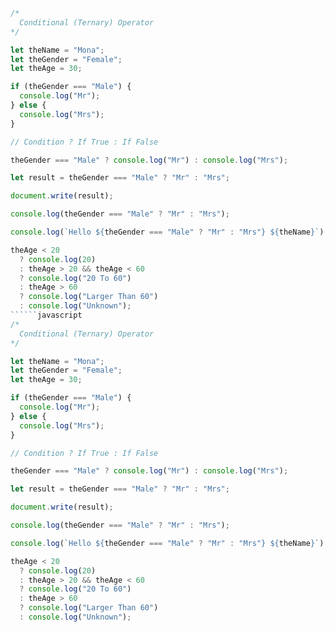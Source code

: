 ```javascript
/*
  Conditional (Ternary) Operator
*/

let theName = "Mona";
let theGender = "Female";
let theAge = 30;

if (theGender === "Male") {
  console.log("Mr");
} else {
  console.log("Mrs");
}

// Condition ? If True : If False

theGender === "Male" ? console.log("Mr") : console.log("Mrs");

let result = theGender === "Male" ? "Mr" : "Mrs";

document.write(result);

console.log(theGender === "Male" ? "Mr" : "Mrs");

console.log(`Hello ${theGender === "Male" ? "Mr" : "Mrs"} ${theName}`);

theAge < 20
  ? console.log(20)
  : theAge > 20 && theAge < 60
  ? console.log("20 To 60")
  : theAge > 60
  ? console.log("Larger Than 60")
  : console.log("Unknown");
``````javascript
/*
  Conditional (Ternary) Operator
*/

let theName = "Mona";
let theGender = "Female";
let theAge = 30;

if (theGender === "Male") {
  console.log("Mr");
} else {
  console.log("Mrs");
}

// Condition ? If True : If False

theGender === "Male" ? console.log("Mr") : console.log("Mrs");

let result = theGender === "Male" ? "Mr" : "Mrs";

document.write(result);

console.log(theGender === "Male" ? "Mr" : "Mrs");

console.log(`Hello ${theGender === "Male" ? "Mr" : "Mrs"} ${theName}`);

theAge < 20
  ? console.log(20)
  : theAge > 20 && theAge < 60
  ? console.log("20 To 60")
  : theAge > 60
  ? console.log("Larger Than 60")
  : console.log("Unknown");
```
